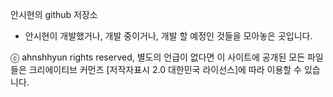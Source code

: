 <!--- 👋 Hi, I’m @ahnshhyun
- 👀 I’m interested in ...
- 🌱 I’m currently learning ...
- 💞️ I’m looking to collaborate on ...
- 📫 How to reach me ...
--->
안시현의 github 저장소
- 안시현이 개발했거나, 개발 중이거나, 개발 할 예정인 것들을 모아놓은 곳입니다.

ⓒ ahnshhyun rights reserved, 별도의 언급이 없다면 이 사이트에 공개된 모든 파일들은 크리에이티브 커먼즈 [저작자표시 2.0 대한민국 라이선스]에 따라 이용할 수 있습니다.
<!---
ahnshhyun/ahnshhyun is a ✨ special ✨ repository because its `README.md` (this file) appears on your GitHub profile.
You can click the Preview link to take a look at your changes.
--->
